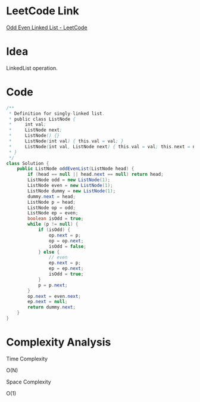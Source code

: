 # LeetCode Link

[Odd Even Linked List - LeetCode](https://leetcode.com/problems/odd-even-linked-list/)

# Idea

LinkedList operation. 

# Code

```java
/**
 * Definition for singly-linked list.
 * public class ListNode {
 *     int val;
 *     ListNode next;
 *     ListNode() {}
 *     ListNode(int val) { this.val = val; }
 *     ListNode(int val, ListNode next) { this.val = val; this.next = next; }
 * }
 */
class Solution {
    public ListNode oddEvenList(ListNode head) {
        if (head == null || head.next == null) return head;
        ListNode odd = new ListNode(1);
        ListNode even = new ListNode(1);
        ListNode dummy = new ListNode(1);
        dummy.next = head;
        ListNode p = head;
        ListNode op = odd;
        ListNode ep = even;
        boolean isOdd = true;
        while (p != null) {
            if (isOdd) {
                op.next = p;
                op = op.next;
                isOdd = false;
            } else {
                // even
                ep.next = p;
                ep = ep.next;
                isOdd = true;
            }
            p = p.next;
        }
        op.next = even.next;
        ep.next = null;
        return dummy.next;
    }
}
```

# Complexity Analysis

Time Complexity

O(N)

Space Complexity

O(1)
